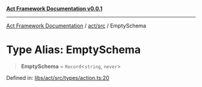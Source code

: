 [**Act Framework Documentation v0.0.1**](README.md)

***

[Act Framework Documentation](README.md) / [act/src](act.src.md) / EmptySchema

# Type Alias: EmptySchema

> **EmptySchema** = `Record`\<`string`, `never`\>

Defined in: [libs/act/src/types/action.ts:20](https://github.com/Rotorsoft/act-root/blob/62fab56d51bbe483c1ba64b9cb3720e282a9a947/libs/act/src/types/action.ts#L20)
